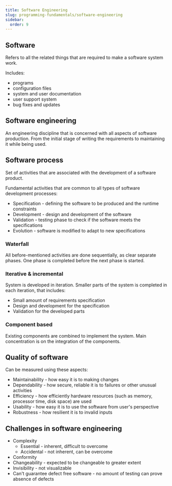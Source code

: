 ```yaml
---
title: Software Engineering
slug: programming-fundamentals/software-engineering
sidebar:
  order: 9
---
```


## Software

Refers to all the related things that are required to make a software system
work.

Includes:

- programs
- configuration files
- system and user documentation
- user support system
- bug fixes and updates

## Software engineering

An engineering discipline that is concerned with all aspects of software
production. From the initial stage of writing the requirements to maintaining it
while being used.

## Software process

Set of activities that are associated with the development of a software
product.

Fundamental activities that are common to all types of software development
processes:

- Specification - defining the software to be produced and the runtime
  constraints
- Development - design and development of the software
- Validation - testing phase to check if the software meets the specifications
- Evolution - software is modified to adapt to new specifications

### Waterfall

All before-mentioned activities are done sequentially, as clear separate phases.
One phase is completed before the next phase is started.

### Iterative & incremental

System is developed in iteration. Smaller parts of the system is completed in
each iteration, that includes:

- Small amount of requirements specification
- Design and development for the specification
- Validation for the developed parts

### Component based

Existing components are combined to implement the system. Main concentration is
on the integration of the components.

## Quality of software

Can be measured using these aspects:

- Maintainability - how easy it is to making changes
- Dependability - how secure, reliable it is to failures or other unusual
  activities
- Efficiency - how efficiently hardware resources (such as memory, processor
  time, disk space) are used
- Usability - how easy it is to use the software from user's perspective
- Robustness - how resilient it is to invalid inputs

## Challenges in software engineering

- Complexity
  - Essential - inherent, difficult to overcome
  - Accidental - not inherent, can be overcome
- Conformity
- Changeability - expected to be changeable to greater extent
- Invisibility - not visualizable
- Can't guarantee defect free software - no amount of testing can prove absence
  of defects
